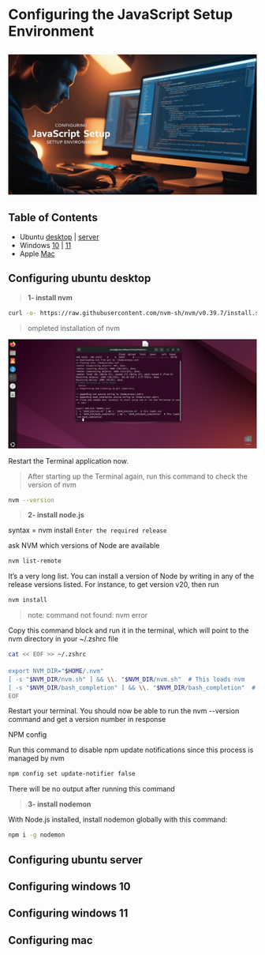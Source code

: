 # Configuring the JavaScript Setup Environment

## ![js-header](/Assets/images/Configuring-the-JavaScript-Setup-Environment.png)

## Table of Contents

* Ubuntu [desktop](#configuring-ubuntu-desktop) | [server](#configuring-ubuntu-server)
* Windows [10](#configuring-windows-10) | [11](#configuring-windows-11)
* Apple [Mac](#configuring-mac)

## Configuring ubuntu desktop

>**1- install nvm**

```bash
curl -o- https://raw.githubusercontent.com/nvm-sh/nvm/v0.39.7/install.sh | bash
```

>ompleted installation of nvm

![!completed installation of nvm](/Assets/images/completed-installation-of-nvm.png)

Restart the Terminal application now.

>After starting up the Terminal again, run this command to check the version of nvm

```bash
nvm --version 
```

>**2- install node.js**

syntax = nvm install `Enter the required release`

ask NVM which versions of Node are available

```bash
nvm list-remote
```

It’s a very long list. You can install a version of Node by writing in any of the release versions listed. For instance, to get version v20, then run

```bash
nvm install 
```

> note: command not found: nvm error

Copy this command block and run it in the terminal, which will point to the nvm directory in your ~/.zshrc file

```bash
cat << EOF >> ~/.zshrc

export NVM_DIR="$HOME/.nvm"
[ -s "$NVM_DIR/nvm.sh" ] && \\. "$NVM_DIR/nvm.sh"  # This loads nvm
[ -s "$NVM_DIR/bash_completion" ] && \\. "$NVM_DIR/bash_completion"  # This loads nvm bash_completion
EOF

```

Restart your terminal. You should now be able to run the nvm --version command and get a version number in response

NPM config

Run this command to disable npm update notifications since this process is managed by nvm

```bash
npm config set update-notifier false
```

There will be no output after running this command

>**3- install nodemon**

With Node.js installed, install nodemon globally with this command:

```bash
npm i -g nodemon
```

## Configuring ubuntu server

## Configuring windows 10

## Configuring windows 11

## Configuring mac
